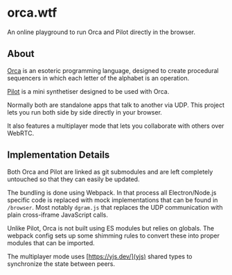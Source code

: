 # orca.wtf

An online playground to run Orca and Pilot directly in the browser.

## About

[Orca](https://hundredrabbits.itch.io/orca) is an esoteric programming language, designed to create procedural sequencers in which each letter of the alphabet is an operation.

[Pilot](https://wiki.xxiivv.com/site/pilot.html) is a mini synthetiser designed to be used with Orca.

Normally both are standalone apps that talk to another via UDP. This project lets you run both side by side directly in your browser.

It also features a multiplayer mode that lets you collaborate with others over WebRTC.

## Implementation Details

Both Orca and Pilot are linked as git submodules and are left completely untouched so that they can easily be updated.

The bundling is done using Webpack.
In that process all Electron/Node.js specific code is replaced with mock implementations that can be found in `/browser`. Most notably `dgram.js` that replaces the UDP communication with plain cross-iframe JavaScript calls.

Unlike Pilot, Orca is not built using ES modules but relies on globals. The webpack config sets up some shimming rules to convert these into proper modules that can be imported.

The multiplayer mode uses [https://yjs.dev/](yjs) shared types to synchronize the state between peers.
